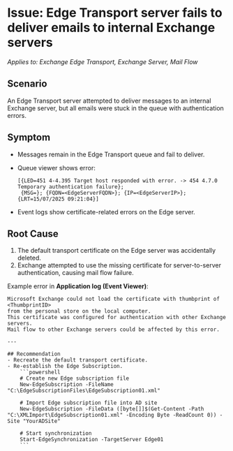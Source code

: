# Issue: Edge Transport server fails to deliver emails to internal Exchange servers
*Applies to: Exchange Edge Transport, Exchange Server, Mail Flow*

## Scenario
An Edge Transport server attempted to deliver messages to an internal Exchange server, but all emails were stuck in the queue with authentication errors.  

## Symptom
- Messages remain in the Edge Transport queue and fail to deliver.  
- Queue viewer shows error: 

  ```text
  [{LED=451 4-4.395 Target host responded with error. -> 454 4.7.0 Temporary authentication failure}; 
   {MSG=}; {FQDN=<EdgeServerFQDN>}; {IP=<EdgeServerIP>}; {LRT=15/07/2025 09:21:04}]

- Event logs show certificate-related errors on the Edge server.

## Root Cause
1. The default transport certificate on the Edge server was accidentally deleted.
2. Exchange attempted to use the missing certificate for server-to-server authentication, causing mail flow failure. 

Example error in **Application log (Event Viewer)**:  

```text
Microsoft Exchange could not load the certificate with thumbprint of <ThumbprintID> 
from the personal store on the local computer. 
This certificate was configured for authentication with other Exchange servers. 
Mail flow to other Exchange servers could be affected by this error. 

---

## Recommendation
- Recreate the default transport certificate.  
- Re-establish the Edge Subscription.
    ```powershell
    # Create new Edge subscription file
    New-EdgeSubscription -FileName "C:\EdgeSubscriptionFiles\EdgeSubscription01.xml"

    # Import Edge subscription file into AD site
    New-EdgeSubscription -FileData ([byte[]]$(Get-Content -Path "C:\XMLImport\EdgeSubscription01.xml" -Encoding Byte -ReadCount 0)) -Site "YourADSite"

    # Start synchronization
    Start-EdgeSynchronization -TargetServer Edge01
    ```